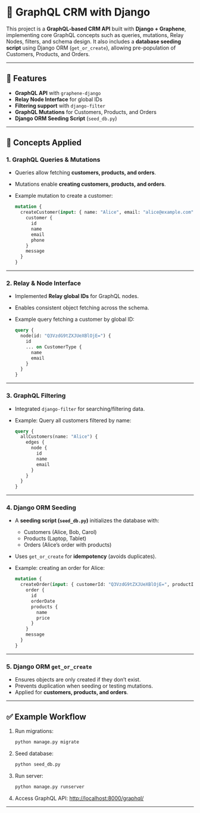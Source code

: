 # 📘 GraphQL CRM with Django

This project is a **GraphQL-based CRM API** built with **Django + Graphene**, implementing core GraphQL concepts such as queries, mutations, Relay Nodes, filters, and schema design.
It also includes a **database seeding script** using Django ORM (`get_or_create`), allowing pre-population of Customers, Products, and Orders.

---

## 🚀 Features

* **GraphQL API** with `graphene-django`
* **Relay Node Interface** for global IDs
* **Filtering support** with `django-filter`
* **GraphQL Mutations** for Customers, Products, and Orders
* **Django ORM Seeding Script** (`seed_db.py`)

---

## 📖 Concepts Applied

### 1. **GraphQL Queries & Mutations**

* Queries allow fetching **customers, products, and orders**.
* Mutations enable **creating customers, products, and orders**.
* Example mutation to create a customer:

  ```graphql
  mutation {
    createCustomer(input: { name: "Alice", email: "alice@example.com", phone: "+1234567890" }) {
      customer {
        id
        name
        email
        phone
      }
      message
    }
  }
  ```

---

### 2. **Relay & Node Interface**

* Implemented **Relay global IDs** for GraphQL nodes.
* Enables consistent object fetching across the schema.
* Example query fetching a customer by global ID:

  ```graphql
  query {
    node(id: "Q3VzdG9tZXJUeXBlOjE=") {
      id
      ... on CustomerType {
        name
        email
      }
    }
  }
  ```

---

### 3. **GraphQL Filtering**

* Integrated `django-filter` for searching/filtering data.
* Example: Query all customers filtered by name:

  ```graphql
  query {
    allCustomers(name: "Alice") {
      edges {
        node {
          id
          name
          email
        }
      }
    }
  }
  ```

---

### 4. **Django ORM Seeding**

* A **seeding script (`seed_db.py`)** initializes the database with:

  * Customers (Alice, Bob, Carol)
  * Products (Laptop, Tablet)
  * Orders (Alice’s order with products)
* Uses `get_or_create` for **idempotency** (avoids duplicates).
* Example: creating an order for Alice:

  ```graphql
  mutation {
    createOrder(input: { customerId: "Q3VzdG9tZXJUeXBlOjE=", productIds: ["UHJvZHVjdFR5cGU6MQ==", "UHJvZHVjdFR5cGU6Mg=="] }) {
      order {
        id
        orderDate
        products {
          name
          price
        }
      }
      message
    }
  }
  ```

---

### 5. **Django ORM `get_or_create`**

* Ensures objects are only created if they don’t exist.
* Prevents duplication when seeding or testing mutations.
* Applied for **customers, products, and orders**.

---

## ✅ Example Workflow

1. Run migrations:

   ```bash
   python manage.py migrate
   ```
2. Seed database:

   ```bash
   python seed_db.py
   ```
3. Run server:

   ```bash
   python manage.py runserver
   ```
4. Access GraphQL API:
   [http://localhost:8000/graphql/](http://localhost:8000/graphql/)

---